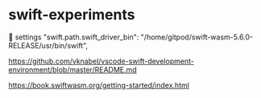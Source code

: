 # swift-experiments

🚧 settings
    "swift.path.swift_driver_bin": "/home/gitpod/swift-wasm-5.6.0-RELEASE/usr/bin/swift",

https://github.com/vknabel/vscode-swift-development-environment/blob/master/README.md

https://book.swiftwasm.org/getting-started/index.html